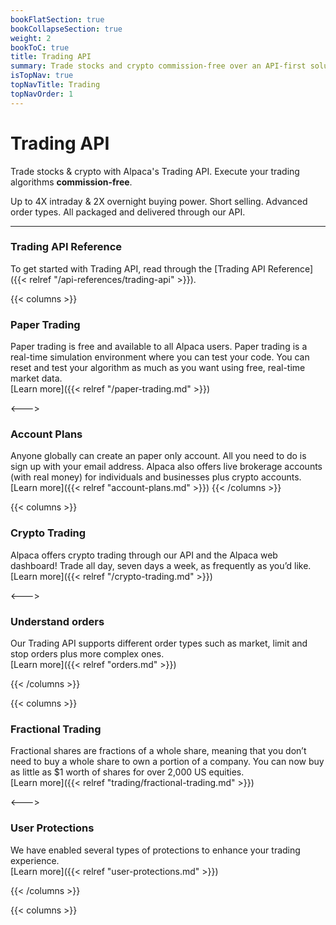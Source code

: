 ```yaml
---
bookFlatSection: true
bookCollapseSection: true
weight: 2
bookToC: true
title: Trading API
summary: Trade stocks and crypto commission-free over an API-first solution.
isTopNav: true
topNavTitle: Trading
topNavOrder: 1
---
```


# Trading API

Trade stocks & crypto with Alpaca's Trading API. Execute your trading algorithms **commission-free**.

Up to 4X intraday & 2X overnight buying power. Short selling. Advanced order types. All packaged and delivered through our API.

---

### **Trading API Reference**

To get started with Trading API, read through the [Trading API Reference]({{< relref "/api-references/trading-api" >}}).

{{< columns >}}

### **Paper Trading**


Paper trading is free and available to all Alpaca users. Paper trading is a real-time simulation environment where you can test your code. You can reset and test your algorithm as much as you want using free, real-time market data. \
[Learn more]({{< relref "/paper-trading.md" >}})

<--->

### **Account Plans**

Anyone globally can create an paper only account. All you need to do is sign up with your email address. Alpaca also offers live brokerage accounts (with real money) for individuals and businesses plus crypto accounts.
\
[Learn more]({{< relref "account-plans.md" >}})
{{< /columns >}}

{{< columns >}}

### **Crypto Trading**

Alpaca offers crypto trading through our API and the Alpaca web dashboard! Trade all day, seven days a week, as frequently as you’d like.
\
[Learn more]({{< relref "/crypto-trading.md" >}})

<--->

### **Understand orders**

Our Trading API supports different order types such as market, limit and stop orders plus more complex ones.
\
[Learn more]({{< relref "orders.md" >}})

{{< /columns >}}

{{< columns >}}

### **Fractional Trading**

Fractional shares are fractions of a whole share, meaning that you don’t need to buy a whole share to own a portion of a company. You can now buy as little as $1 worth of shares for over 2,000 US equities.
\
[Learn more]({{< relref "trading/fractional-trading.md" >}})

<--->

### **User Protections**

We have enabled several types of protections to enhance your trading experience.
\
[Learn more]({{< relref "user-protections.md" >}})

{{< /columns >}}

{{< columns >}}

&nbsp;
